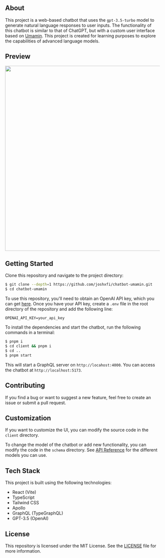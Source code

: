 ## About

This project is a web-based chatbot that uses the `gpt-3.5-turbo` model to generate natural language responses to user inputs. The functionality of this chatbot is similar to that of ChatGPT, but with a custom user interface based on [Umamin](https://umamin.link). This project is created for learning purposes to explore the capabilities of advanced language models.

## Preview

<img src='https://user-images.githubusercontent.com/69457996/229979641-02b3fff4-546a-4599-91c0-0aec31e7f370.gif' width='600'>

## Getting Started

Clone this repository and navigate to the project directory:

```sh
$ git clone --depth=1 https://github.com/joshxfi/chatbot-umamin.git
$ cd chatbot-umamin
```

To use this repository, you'll need to obtain an OpenAI API key, which you can get [here](https://platform.openai.com/account/api-keys). Once you have your API key, create a `.env` file in the root directory of the repository and add the following line:

```env
OPENAI_API_KEY=your_api_key
```

To install the dependencies and start the chatbot, run the following commands in a terminal:

```sh
$ pnpm i
$ cd client && pnpm i
$ cd ..
$ pnpm start
```

This will start a GraphQL server on `http://locahost:4000`. You can access the chatbot at `http://localhost:5173`.

## Contributing

If you find a bug or want to suggest a new feature, feel free to create an issue or submit a pull request.

## Customization

If you want to customize the UI, you can modify the source code in the `client` directory.

To change the model of the chatbot or add new functionality, you can modify the code in the `schema` directory. See [API Reference](https://platform.openai.com/docs/api-reference/introduction) for the different models you can use.

## Tech Stack

This project is built using the following technologies:
- React (Vite)
- TypeScript
- Tailwind CSS
- Apollo
- GraphQL (TypeGraphQL)
- GPT-3.5 (OpenAI)

## License

This repository is licensed under the MIT License. See the [LICENSE](https://github.com/joshxfi/chat-umamin/blob/main/LICENSE) file for more information.
